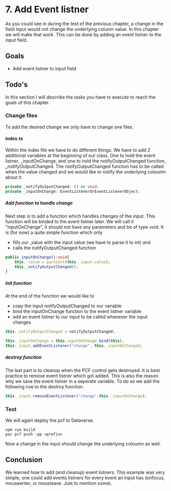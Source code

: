 # 7. Add Event listner
As you could see in during the test of the previous chapter, a change in the field input would not change the underlying column value. In this chapter we will make that work.
This can be done by adding an event listner to the input field.


## Goals
- Add event listner to input field

## Todo's
In this section I will describe the tasks you have to execute to reach the goals of this chapter.

### Change files
To add the desired change we only have to change one files.

#### index.ts
Within the index file we have to do different things.
We have to add 2 additional variables at the beginning of our class. One to hold the event listner, _inputOnChange, and one to hold the notifyOutputChanged function, _notifyOutputChanged.
The notifyOutputChanged function has to be called when the value changed and we would like to notify the underlying coloumn about it.

```Typescript
private _notifyOutputChanged: () => void;
private _inputOnChange: EventListenerOrEventListenerObject;
```

##### Add function to handle change
Next step is to add a function which handles changes of the input. This function will be binded to the event listner later.
We will call it "inputOnChange", it should not have any parameters and be of type void. It is (for now) a quite simple function which only
- fills our _value with the input value (we have to parse it to int) and
- calls the notifyOutputChanged function

```Typescript
public inputOnChange():void{
	this._value = parseInt(this._input.value);
	this._notifyOutputChanged();
}
```

##### init function
At the end of the function we would like to
- copy the input notifyOutputChanged to our variable
- bind the inputOnChange function to the event listner variable
- add an event listner to our input to be called whenever the input changes

```Typescript
this._notifyOutputChanged = notifyOutputChanged;

this._inputOnChange = this.inputOnChange.bind(this);
this._input.addEventListener("change", this._inputOnChange);
```

##### destroy function
The last part is to cleanup when the PCF control gets destroyed. It is best practice to remove event listner which got added. This is also the reason why we save the event listner in a seperate variable.
To do so we add the following row to the destroy function.

```Typescript
this._input.removeEventListener("change",this._inputOnChange);
```

### Test
We will again deploy the pcf to Dataverse.
```
npm run build
pac pcf push -pp <prefix>
```

Now a change in the input should change the underlying coloumn as well.

## Conclusion
We learned how to add (and cleanup) event listners. This example was very simple, one could add events listners for every event an input has (onfocus, mouseenter, or mousleave. Just to mention some).